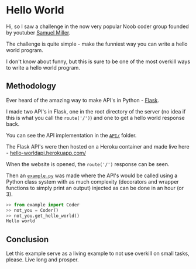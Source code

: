 # Hello World

Hi, so I saw a challenge in the now very popular Noob coder group founded by youtuber [Samuel Miller](https://www.youtube.com/c/SamMillerVlogs).

The challenge is quite simple - make the funniest way you can write a hello world program.

I don't know about funny, but this is sure to be one of the most overkill ways to write a hello world program.

## Methodology

Ever heard of the amazing way to make API's in Python - [Flask](https://flask.palletsprojects.com/en/1.1.x/).

I made two API's in Flask, one in the root directory of the server (no idea if this is what you call the ```route('/')```) and one to get a hello world response back.

You can see the API implementation in the [```API/```](https://github.com/ramanshsharma2806/hello-world/tree/main/API) folder.

The Flask API's were then hosted on a Heroku container and made live here - [hello-worldapi.herokuapp.com/](https://hello-worldapi.herokuapp.com/)

When the website is opened, the ```route('/')``` response can be seen.

Then an [```example.py```](https://github.com/ramanshsharma2806/hello-world/blob/main/example.py) was made where the API's would be called using a Python class system with as much complexity (decorators and wrapper functions to simply print an output) injected as can be done in an hour (or 3).


```python
>> from example import Coder
>> not_you = Coder()
>> not_you.get_hello_world()
Hello world
```

## Conclusion

Let this example serve as a living example to not use overkill on small tasks, please. Live long and prosper.